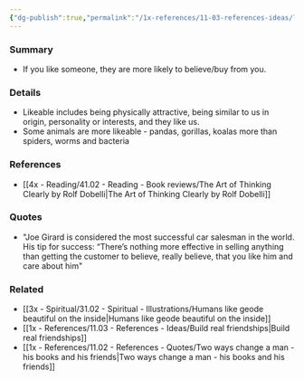 ```yaml
---
{"dg-publish":true,"permalink":"/1x-references/11-03-references-ideas/liking-bias/","title":"Liking bias"}
---
```



### Summary
- If you like someone, they are more likely to believe/buy from you.

### Details
- Likeable includes being physically attractive, being similar to us in origin, personality or interests, and they like us.
- Some animals are more likeable - pandas, gorillas, koalas more than spiders, worms and bacteria

### References
- [[4x - Reading/41.02 - Reading - Book reviews/The Art of Thinking Clearly by Rolf Dobelli\|The Art of Thinking Clearly by Rolf Dobelli]]

### Quotes
- "Joe Girard is considered the most successful car salesman in the world. His tip for success: “There’s nothing more effective in selling anything than getting the customer to believe, really believe, that you like him and care about him"

### Related
- [[3x - Spiritual/31.02 - Spiritual - Illustrations/Humans like geode beautiful on the inside\|Humans like geode beautiful on the inside]]
- [[1x - References/11.03 - References - Ideas/Build real friendships\|Build real friendships]]
- [[1x - References/11.02 - References - Quotes/Two ways change a man - his books and his friends\|Two ways change a man - his books and his friends]]
